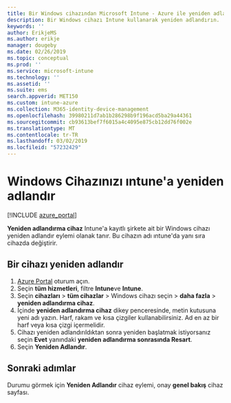 ```yaml
---
title: Bir Windows cihazından Microsoft Intune - Azure ile yeniden adlandırma | Microsoft Docs
description: Bir Windows cihazı Intune kullanarak yeniden adlandırın.
keywords: ''
author: ErikjeMS
ms.author: erikje
manager: dougeby
ms.date: 02/26/2019
ms.topic: conceptual
ms.prod: ''
ms.service: microsoft-intune
ms.technology: ''
ms.assetid: ''
ms.suite: ems
search.appverid: MET150
ms.custom: intune-azure
ms.collection: M365-identity-device-management
ms.openlocfilehash: 39980211d7ab1b286298b9f196acd5ba29a44361
ms.sourcegitcommit: cb93613bef7f6015a4c4095e875cb12dd76f002e
ms.translationtype: MT
ms.contentlocale: tr-TR
ms.lasthandoff: 03/02/2019
ms.locfileid: "57232429"
---
```

# <a name="rename-a-windows-device-in-intune"></a>Windows Cihazınızı ıntune'a yeniden adlandır


[!INCLUDE [azure_portal](./includes/azure_portal.md)]

**Yeniden adlandırma cihaz** Intune'a kayıtlı şirkete ait bir Windows cihazı yeniden adlandır eylemi olanak tanır. Bu cihazın adı ıntune'da yanı sıra cihazda değiştirir. 


## <a name="rename-a-device"></a>Bir cihazı yeniden adlandır

1. [Azure Portal](https://portal.azure.com) oturum açın.
2. Seçin **tüm hizmetleri**, filtre **Intune**ve **Intune**.
3. Seçin **cihazları** > **tüm cihazlar** > Windows cihazı seçin > **daha fazla** > **yeniden adlandırma cihaz**.
4. İçinde **yeniden adlandırma cihaz** dikey penceresinde, metin kutusuna yeni adı yazın. Harf, rakam ve kısa çizgiler kullanabilirsiniz. Ad en az bir harf veya kısa çizgi içermelidir.
5. Cihazı yeniden adlandırıldıktan sonra yeniden başlatmak istiyorsanız seçin **Evet** yanındaki **yeniden adlandırma sonrasında Resart**.
6. Seçin **Yeniden Adlandır**.



## <a name="next-steps"></a>Sonraki adımlar

Durumu görmek için **Yeniden Adlandır** cihaz eylemi, onay **genel bakış** cihaz sayfası.
